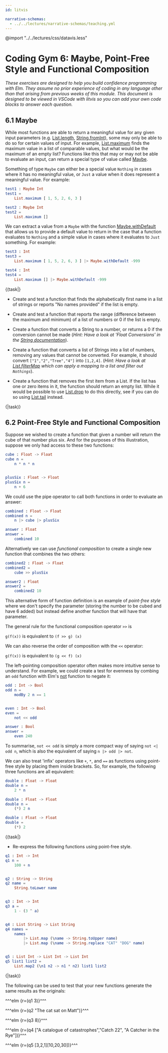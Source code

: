 ```yaml
---
id: litvis

narrative-schemas:
  - ../../lectures/narrative-schemas/teaching.yml
---
```


@import "../../lectures/css/datavis.less"

<!-- Everything above this line should probably be left untouched. -->

# Coding Gym 6: Maybe, Point-Free Style and Functional Composition

_These exercises are designed to help you build confidence programming with Elm. They assume no prior experience of coding in any language other than that arising from previous weeks of this module. This document is designed to be viewed in VSCode with litvis so you can add your own code blocks to answer each question._

## 6.1 Maybe

While most functions are able to return a meaningful value for any given input parameters (e.g. [List.length](https://package.elm-lang.org/packages/elm/core/latest/List#length), [String.fromInt](https://package.elm-lang.org/packages/elm/core/latest/String#fromInt)), some may only be able to do so for certain values of input. For example, [List.maximum](https://package.elm-lang.org/packages/elm/core/latest/List#maximum) finds the maximum value in a list of comparable values, but what would be the maximum of an empty list? Functions like this that may or may not be able to evaluate an input, can return a special type of value called [Maybe](https://package.elm-lang.org/packages/elm/core/latest/Maybe).

Something of type `Maybe` can either be a special value `Nothing` in cases where it has no meaningful value, or `Just` a value when it does represent a meaningful value. For example:

```elm {l r}
test1 : Maybe Int
test1 =
    List.maximum [ 1, 5, 2, 6, 3 ]
```

```elm {l r}
test2 : Maybe Int
test2 =
    List.maximum []
```

We can extract a value from a `Maybe` with the function [Maybe.withDefault](https://package.elm-lang.org/packages/elm/core/latest/Maybe#withDefault) that allows us to provide a default value to return in the case that a function evaluates to `Nothing` and a simple value in cases where it evaluates to `Just` something. For example:

```elm {l r}
test3 : Int
test3 =
    List.maximum [ 1, 5, 2, 6, 3 ] |> Maybe.withDefault -999
```

```elm {l r}
test4 : Int
test4 =
    List.maximum [] |> Maybe.withDefault -999
```

{(task|}

- Create and test a function that finds the alphabetically first name in a list of strings or reports "No names provided" if the list is empty.

- Create and test a function that reports the range (difference between the maximum and minimum) of a list of numbers or 0 if the list is empty.

- Create a function that converts a String to a number, or returns a 0 if the conversion cannot be made (_Hint: Have a look at 'Float Conversions' in the [String documentation](https://package.elm-lang.org/packages/elm/core/latest/String)_).

- Create a function that converts a list of Strings into a list of numbers, removing any values that cannot be converted. For example, it should convert `["1","2","Tree","4"]` into `[1,2,4]`. (_Hint: Have a look at [List.filterMap](https://package.elm-lang.org/packages/elm/core/latest/List#filterMap) which can apply a mapping to a list and filter out `Nothings`_).

- Create a function that removes the first item from a List. If the list has one or zero items in it, the function should return an empty list. While it would be possible to use [List.drop](https://package.elm-lang.org/packages/elm/core/latest/List#drop) to do this directly, see if you can do so using [List.tail](https://package.elm-lang.org/packages/elm/core/latest/List#tail) instead.

{|task)}

## 6.2 Point-Free Style and Functional Composition

Suppose we wished to create a function that given a number will return the cube of that number plus six. And for the purposes of this illustration, suppose we only had access to these two functions:

```elm {l}
cube : Float -> Float
cube n =
    n * n * n


plusSix : Float -> Float
plusSix n =
    n + 6
```

We could use the pipe operator to call both functions in order to evaluate an answer:

```elm {l}
combined : Float -> Float
combined n =
    n |> cube |> plusSix
```

```elm {l raw siding}
answer : Float
answer =
    combined 10
```

Alternatively we can use _functional composition_ to create a single new function that combines the two others:

```elm {l}
combined2 : Float -> Float
combined2 =
    cube >> plusSix
```

```elm {l raw}
answer2 : Float
answer2 =
    combined2 10
```

This alternative form of function definition is an example of _point-free style_ where we don't specify the parameter (storing the number to be cubed and have 6 added) but instead define another function that will have that parameter.

The general rule for the functional composition operator `>>` is

`g(f(x))` is equivalent to `(f >> g) (x)`

We can also reverse the order of composition with the `<<` operator:

`g(f(x))` is equivalent to `(g << f) (x)`

The left-pointing composition operator often makes more intuitive sense to understand.
For example, we could create a test for evenness by combing an `odd` function with Elm's [not](http://package.elm-lang.org/packages/elm-lang/core/5.1.1/Basics#not) function to negate it:

```elm {l}
odd : Int -> Bool
odd n =
    modBy 2 n == 1


even : Int -> Bool
even =
    not << odd
```

```elm {l raw}
answer : Bool
answer =
    even 240
```

To summarise, `not << odd` is simply a more compact way of saying `not <| odd n`, which is also the equivalent of saying `n |> odd |> not`.

We can also treat 'infix' operators like `+`, `*`, and `==` as functions using point-free style by placing them inside brackets. So, for example, the following three functions are all equivalent:

```elm {l siding}
double : Float -> Float
double n =
    2 * n
```

```elm {l siding}
double : Float -> Float
double n =
    (*) 2 n
```

```elm {l siding}
double : Float -> Float
double =
    (*) 2
```

{(task|}

- Re-express the following functions using point-free style.

```elm {l}
q1 : Int -> Int
q1 n =
    100 + n


q2 : String -> String
q2 name =
    String.toLower name


q3 : Int -> Int
q3 a =
    1 - (3 ^ a)


q4 : List String -> List String
q4 names =
    names
        |> List.map (\name -> String.toUpper name)
        |> List.map (\name -> String.replace "CAT" "DOG" name)


q5 : List Int -> List Int -> List Int
q5 list1 list2 =
    List.map2 (\n1 n2 -> n1 * n2) list1 list2
```

{|task)}

The following can be used to test that your new functions generate the same results as the originals:

^^^elm {r=(q1 3)}^^^

^^^elm {r=(q2 "The cat sat on Matt")}^^^

^^^elm {r=(q3 8)}^^^

^^^elm {r=(q4 ["A catalogue of catastrophes","Catch 22", "A Catcher in the Rye"])}^^^

^^^elm {r=(q5 [3,2,1][10,20,30])}^^^
